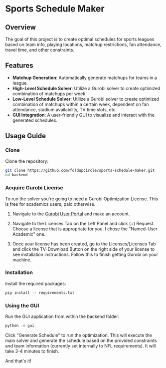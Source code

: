 # Sports Schedule Maker

## Overview
The goal of this project is to create optimal schedules for sports leagues based on team info, playing locations, matchup restrictions, fan attendance, travel time, and other constraints. 

## Features
* **Matchup Generation**: Automatically generate matchups for teams in a league.
* **High-Level Schedule Solver**: Utilize a Gurobi solver to create optimized combination of matchups per week.
* **Low-Level Schedule Solver**: Utilize a Gurobi solver to create optimized combination of matchups within a certain week, dependent on fan attendance, stadium availability, TV time slots, etc.
* **GUI Integration**: A user-friendly GUI to visualize and interact with the generated schedules.

## Usage Guide

### Clone
Clone the repository:
```sh
git clone https://github.com/foldupcircle/sports-schedule-maker.git
cd backend
```

### Acquire Gurobi License
To run the solver you're going to need a Gurobi Optimization License. This is free for academics users, paid otherwise.

1. Navigate to the [Gurobi User Portal](https://portal.gurobi.com/iam/login/?target=https%3A%2F%2Fportal.gurobi.com%2F) and make an account.

2. Navigate to the Licenses Tab on the Left Panel and click (+) Request. Choose a license that is appropriate for you. I chose the "Named-User Academic" one.

3. Once your license has been created, go to the Licenses/Licenses Tab and click the TV-Download Button on the right side of your license to see installation instructions. Follow this to finish getting Gurobi on your machine.

### Installation
Install the required packages:
```sh
pip install -r requirements.txt
```

### Using the GUI
Run the GUI application from within the backend folder:
```sh
python -m gui
```

Click "Generate Schedule" to run the optimization. This will execute the main solver and generate the schedule based on the provided constraints and team information (currently set internally to NFL requirements). It will take 3-4 minutes to finish.

And that's it!
